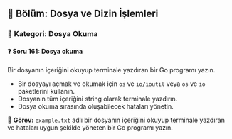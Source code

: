 ## 📘 Bölüm: Dosya ve Dizin İşlemleri  
### 🔹 Kategori: Dosya Okuma  
#### ❓ Soru 161: Dosya okuma

Bir dosyanın içeriğini okuyup terminale yazdıran bir Go programı yazın.

- Bir dosyayı açmak ve okumak için `os` ve `io/ioutil` veya `os` ve `io` paketlerini kullanın.
- Dosyanın tüm içeriğini string olarak terminale yazdırın.
- Dosya okuma sırasında oluşabilecek hataları yönetin.

🔧 **Görev:** `example.txt` adlı bir dosyanın içeriğini okuyup terminale yazdıran ve hataları uygun şekilde yöneten bir Go programı yazın.

